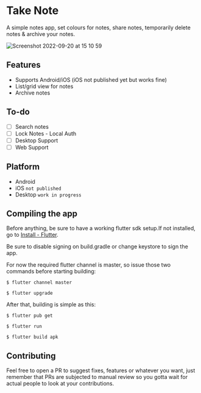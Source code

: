 # Take Note

A simple notes app, set colours for notes, share notes, temporarily delete notes & archive your notes.

![Screenshot 2022-09-20 at 15 10 59](https://user-images.githubusercontent.com/97199759/191280698-561a6630-ebed-486f-9c74-f8c5dc9d454a.png)



## Features
- Supports Android/iOS (iOS not published yet but works fine)
- List/grid view for notes
- Archive notes


## To-do
- [ ] Search notes
- [ ] Lock Notes - Local Auth
- [ ] Desktop Support
- [ ] Web Support

## Platform
 - Android
 - iOS ```not published```
 - Desktop ```work in progress```


## Compiling the app
Before anything, be sure to have a working flutter sdk setup.If not installed, go to [Install - Flutter](https://docs.flutter.dev/get-started/install).

Be sure to disable signing on build.gradle or change keystore to sign the app.

For now the required flutter channel is master, so issue those two commands before starting building:
```
$ flutter channel master
```
```
$ flutter upgrade
```

After that, building is simple as this:
```
$ flutter pub get
```
```
$ flutter run
```
```
$ flutter build apk
```

## Contributing

Feel free to open a PR to suggest fixes, features or whatever you want, just remember that PRs are subjected to manual review so you gotta wait for actual people to look at your contributions.

